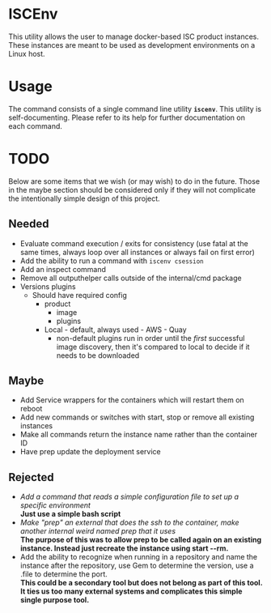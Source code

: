 # ISCEnv
This utility allows the user to manage docker-based ISC product instances.  These instances are meant to be used as
development environments on a Linux host.

# Usage
The command consists of a single command line utility **`iscenv`**.  This utility is self-documenting.  Please refer
to its help for further documentation on each command.

# TODO
Below are some items that we wish (or may wish) to do in the future.  Those in the maybe section should be considered
only if they will not complicate the intentionally simple design of this project.

## Needed
- Evaluate command execution / exits for consistency (use fatal at the same times, always loop over all instances or always fail on first error)
- Add the ability to run a command with `iscenv csession`
- Add an inspect command
- Remove all outputhelper calls outside of the internal/cmd package
- Versions plugins
  - Should have required config
	  - product
		- image
		- plugins
      - Local - default, always used
			- AWS
			- Quay
		- non-default plugins run in order until the *first* successful image discovery, then it's compared to local to decide if it needs to be downloaded


## Maybe
- Add Service wrappers for the containers which will restart them on reboot
- Add new commands or switches with start, stop or remove all existing instances
- Make all commands return the instance name rather than the container ID
- Have prep update the deployment service

## Rejected
- _Add a command that reads a simple configuration file to set up a specific environment_  
**Just use a simple bash script**
- _Make "prep" an external that does the ssh to the container, make another internal weird named prep that it uses_  
**The purpose of this was to allow prep to be called again on an existing instance.  Instead just recreate the instance using start --rm.**
- Add the ability to recognize when running in a repository and name the instance after the repository, use Gem to determine the version, use a .file to determine the port.  
**This could be a secondary tool but does not belong as part of this tool.  It ties us too many external systems and complicates this simple single purpose tool.**
